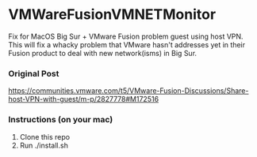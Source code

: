 # VMWareFusionVMNETMonitor

Fix for MacOS Big Sur + VMware Fusion problem guest using host VPN.  This will fix a whacky problem that VMware hasn't addresses yet in their Fusion product to deal with new network(isms) in Big Sur.

### Original Post
https://communities.vmware.com/t5/VMware-Fusion-Discussions/Share-host-VPN-with-guest/m-p/2827778#M172516

### Instructions (on your mac)
1. Clone this repo
2. Run ./install.sh


